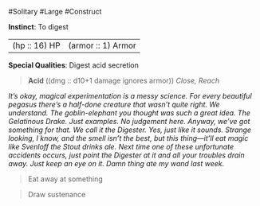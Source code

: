 #Solitary #Large #Construct

**Instinct**: To digest

|       |         |
| ----- | ------- |
| (hp :: 16) HP | (armor :: 1) Armor |

**Special Qualities**: Digest acid secretion

> **Acid** ((dmg :: d10+1 damage ignores armor))
> *Close, Reach*

*It’s okay, magical experimentation is a messy science. For every beautiful pegasus there’s a half-done creature that wasn’t quite right. We understand. The goblin-elephant you thought was such a great idea. The Gelatinous Drake. Just examples. No judgement here. Anyway, we’ve got something for that. We call it the Digester. Yes, just like it sounds. Strange looking, I know, and the smell isn’t the best, but this thing—it’ll eat magic like Svenloff the Stout drinks ale. Next time one of these unfortunate accidents occurs, just point the Digester at it and all your troubles drain away. Just keep an eye on it. Damn thing ate my wand last week.*

>Eat away at something

>Draw sustenance
